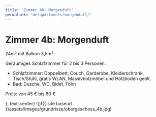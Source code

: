 ```yaml
---
title: 'Zimmer 4b: Morgenduft'
permalink: 'de/apartments/morgenduft/'
---
```


# Zimmer 4b: Morgenduft

24m² mit Balkon 3,5m²

Geräumiges Schlafzimmer für 2 bis 3 Personen.

* Schlafzimmer: Doppelbett, Couch, Garderobe, Kleiderschrank, Tisch/Stuhl, gratis WLAN, Massivholzmöbel und Holzboden geölt.  
* Bad: Dusche, WC, Bidet, Föhn

Preis: von 45 € bis 60 €

{:.text-center}
![]({{ site.baseurl }}assets/images/grundrisse/obergeschoss_4b.jpg)